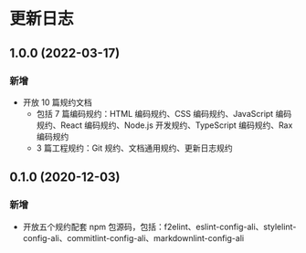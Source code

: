 # 更新日志

## 1.0.0 (2022-03-17)

### 新增

- 开放 10 篇规约文档
  * 包括 7 篇编码规约：HTML 编码规约、CSS 编码规约、JavaScript 编码规约、React 编码规约、Node.js 开发规约、TypeScript 编码规约、Rax 编码规约
  * 3 篇工程规约：Git 规约、文档通用规约、更新日志规约

## 0.1.0 (2020-12-03)

### 新增

- 开放五个规约配套 npm 包源码，包括：f2elint、eslint-config-ali、stylelint-config-ali、commitlint-config-ali、markdownlint-config-ali
